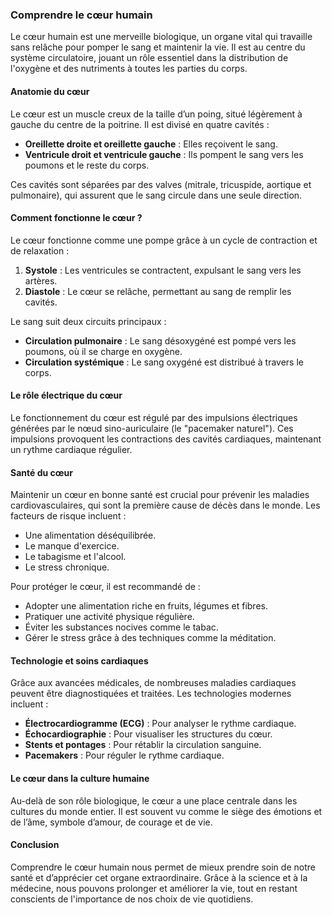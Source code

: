 ### **Comprendre le cœur humain**

Le cœur humain est une merveille biologique, un organe vital qui travaille sans relâche pour pomper le sang et maintenir la vie. Il est au centre du système circulatoire, jouant un rôle essentiel dans la distribution de l'oxygène et des nutriments à toutes les parties du corps.

#### **Anatomie du cœur**  
Le cœur est un muscle creux de la taille d’un poing, situé légèrement à gauche du centre de la poitrine. Il est divisé en quatre cavités :  
- **Oreillette droite et oreillette gauche** : Elles reçoivent le sang.  
- **Ventricule droit et ventricule gauche** : Ils pompent le sang vers les poumons et le reste du corps.  

Ces cavités sont séparées par des valves (mitrale, tricuspide, aortique et pulmonaire), qui assurent que le sang circule dans une seule direction.

#### **Comment fonctionne le cœur ?**  
Le cœur fonctionne comme une pompe grâce à un cycle de contraction et de relaxation :  
1. **Systole** : Les ventricules se contractent, expulsant le sang vers les artères.  
2. **Diastole** : Le cœur se relâche, permettant au sang de remplir les cavités.  

Le sang suit deux circuits principaux :  
- **Circulation pulmonaire** : Le sang désoxygéné est pompé vers les poumons, où il se charge en oxygène.  
- **Circulation systémique** : Le sang oxygéné est distribué à travers le corps.

#### **Le rôle électrique du cœur**  
Le fonctionnement du cœur est régulé par des impulsions électriques générées par le nœud sino-auriculaire (le "pacemaker naturel"). Ces impulsions provoquent les contractions des cavités cardiaques, maintenant un rythme cardiaque régulier.

#### **Santé du cœur**  
Maintenir un cœur en bonne santé est crucial pour prévenir les maladies cardiovasculaires, qui sont la première cause de décès dans le monde. Les facteurs de risque incluent :  
- Une alimentation déséquilibrée.  
- Le manque d'exercice.  
- Le tabagisme et l'alcool.  
- Le stress chronique.  

Pour protéger le cœur, il est recommandé de :  
- Adopter une alimentation riche en fruits, légumes et fibres.  
- Pratiquer une activité physique régulière.  
- Éviter les substances nocives comme le tabac.  
- Gérer le stress grâce à des techniques comme la méditation.  

#### **Technologie et soins cardiaques**  
Grâce aux avancées médicales, de nombreuses maladies cardiaques peuvent être diagnostiquées et traitées. Les technologies modernes incluent :  
- **Électrocardiogramme (ECG)** : Pour analyser le rythme cardiaque.  
- **Échocardiographie** : Pour visualiser les structures du cœur.  
- **Stents et pontages** : Pour rétablir la circulation sanguine.  
- **Pacemakers** : Pour réguler le rythme cardiaque.  

#### **Le cœur dans la culture humaine**  
Au-delà de son rôle biologique, le cœur a une place centrale dans les cultures du monde entier. Il est souvent vu comme le siège des émotions et de l’âme, symbole d’amour, de courage et de vie.

#### **Conclusion**  
Comprendre le cœur humain nous permet de mieux prendre soin de notre santé et d’apprécier cet organe extraordinaire. Grâce à la science et à la médecine, nous pouvons prolonger et améliorer la vie, tout en restant conscients de l'importance de nos choix de vie quotidiens.